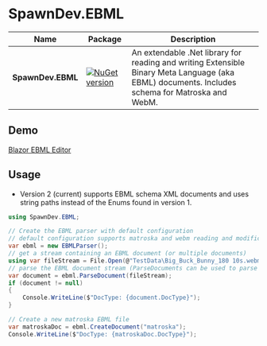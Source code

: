 # SpawnDev.EBML

| Name | Package | Description |
|---------|-------------|-------------|
|**SpawnDev.EBML**|[![NuGet version](https://badge.fury.io/nu/SpawnDev.EBML.svg)](https://www.nuget.org/packages/SpawnDev.EBML)| An extendable .Net library for reading and writing Extensible Binary Meta Language (aka EBML) documents. Includes schema for Matroska and WebM. | 

## Demo
[Blazor EBML Editor](https://lostbeard.github.io/SpawnDev.EBML/)

## Usage
- Version 2 (current) supports EBML schema XML documents and uses string paths instead of the Enums found in version 1.

```cs
using SpawnDev.EBML;

// Create the EBML parser with default configuration
// default configuration supports matroska and webm reading and modification
var ebml = new EBMLParser();
// get a stream containing an EBML document (or multiple documents)
using var fileStream = File.Open(@"TestData\Big_Buck_Bunny_180 10s.webm", FileMode.Open);
// parse the EBML document stream (ParseDocuments can be used to parse all documents in the stream)
var document = ebml.ParseDocument(fileStream);
if (document != null)
{
    Console.WriteLine($"DocType: {document.DocType}");
}

// Create a new matroska EBML file
var matroskaDoc = ebml.CreateDocument("matroska");
Console.WriteLine($"DocType: {matroskaDoc.DocType}");
```